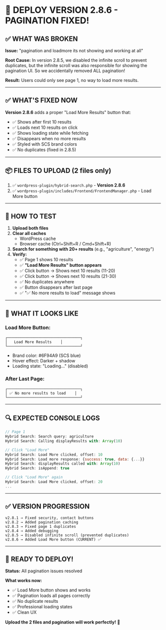 # 🚀 DEPLOY VERSION 2.8.6 - PAGINATION FIXED!

## ✅ **WHAT WAS BROKEN**

**Issue:** "pagination and loadmore its not showing and working at all"

**Root Cause:** In version 2.8.5, we disabled the infinite scroll to prevent duplicates, but the infinite scroll was also responsible for showing the pagination UI. So we accidentally removed ALL pagination!

**Result:** Users could only see page 1, no way to load more results.

---

## ✅ **WHAT'S FIXED NOW**

**Version 2.8.6** adds a proper "Load More Results" button that:
- ✅ Shows after first 10 results
- ✅ Loads next 10 results on click
- ✅ Shows loading state while fetching
- ✅ Disappears when no more results
- ✅ Styled with SCS brand colors
- ✅ No duplicates (fixed in 2.8.5)

---

## 📦 **FILES TO UPLOAD** (2 files only)

1. ✅ `wordpress-plugin/hybrid-search.php` - **Version 2.8.6**
2. ✅ `wordpress-plugin/includes/Frontend/FrontendManager.php` - Load More button

---

## 🧪 **HOW TO TEST**

1. **Upload both files**
2. **Clear all caches**
   - WordPress cache
   - Browser cache (Ctrl+Shift+R / Cmd+Shift+R)
3. **Search for something with 20+ results** (e.g., "agriculture", "energy")
4. **Verify:**
   - ✅ Page 1 shows 10 results
   - ✅ **"Load More Results" button appears** 
   - ✅ Click button → Shows next 10 results (11-20)
   - ✅ Click button → Shows next 10 results (21-30)
   - ✅ No duplicates anywhere
   - ✅ Button disappears after last page
   - ✅ "✅ No more results to load" message shows

---

## 🎨 **WHAT IT LOOKS LIKE**

### **Load More Button:**
```
┌─────────────────────────────────┐
│   Load More Results    │
└─────────────────────────────────┘
```
- Brand color: #6F94A9 (SCS blue)
- Hover effect: Darker + shadow
- Loading state: "Loading..." (disabled)

### **After Last Page:**
```
┌─────────────────────────────────┐
│ ✅ No more results to load    │
└─────────────────────────────────┘
```

---

## 🔍 **EXPECTED CONSOLE LOGS**

```javascript
// Page 1
Hybrid Search: Search query: agriculture
Hybrid Search: Calling displayResults with: Array(10)

// Click "Load More"
Hybrid Search: Load More clicked, offset: 10
Hybrid Search: Load more response: {success: true, data: {...}}
Hybrid Search: displayResults called with: Array(10)
Hybrid Search: isAppend: true

// Click "Load More" again
Hybrid Search: Load More clicked, offset: 20
...
```

---

## ✅ **VERSION PROGRESSION**

```
v2.8.1 → Fixed security, contact buttons
v2.8.2 → Added pagination caching
v2.8.3 → Fixed page 1 duplicates
v2.8.4 → Added debugging
v2.8.5 → Disabled infinite scroll (prevented duplicates)
v2.8.6 → Added Load More button (CURRENT) ✅
```

---

## 🎉 **READY TO DEPLOY!**

**Status:** All pagination issues resolved

**What works now:**
- ✅ Load More button shows and works
- ✅ Pagination loads all pages correctly
- ✅ No duplicate results
- ✅ Professional loading states
- ✅ Clean UX

**Upload the 2 files and pagination will work perfectly!** 🚀

